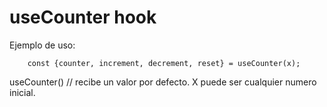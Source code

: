# useCounter hook

Ejemplo de uso: 

```
    const {counter, increment, decrement, reset} = useCounter(x);
```

useCounter() // recibe un valor por defecto.
X puede ser cualquier numero inicial.
